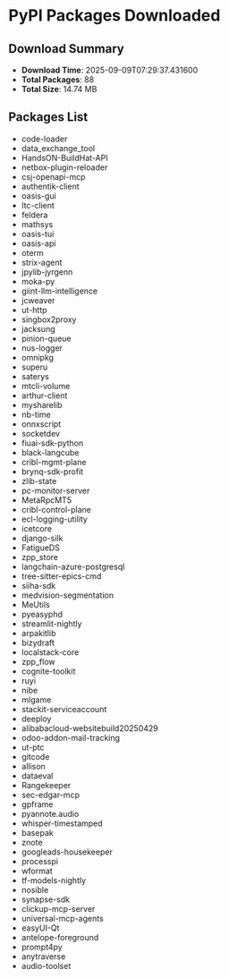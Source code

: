 # PyPI Packages Downloaded

## Download Summary
- **Download Time**: 2025-09-09T07:29:37.431600
- **Total Packages**: 88
- **Total Size**: 14.74 MB

## Packages List
- code-loader
- data_exchange_tool
- HandsON-BuildHat-API
- netbox-plugin-reloader
- csj-openapi-mcp
- authentik-client
- oasis-gui
- ltc-client
- feldera
- mathsys
- oasis-tui
- oasis-api
- oterm
- strix-agent
- jpylib-jyrgenn
- moka-py
- giint-llm-intelligence
- jcweaver
- ut-http
- singbox2proxy
- jacksung
- pinion-queue
- nus-logger
- omnipkg
- superu
- saterys
- mtcli-volume
- arthur-client
- mysharelib
- nb-time
- onnxscript
- socketdev
- fiuai-sdk-python
- black-langcube
- cribl-mgmt-plane
- brynq-sdk-profit
- zlib-state
- pc-monitor-server
- MetaRpcMT5
- cribl-control-plane
- ecl-logging-utility
- icetcore
- django-silk
- FatigueDS
- zpp_store
- langchain-azure-postgresql
- tree-sitter-epics-cmd
- siiha-sdk
- medvision-segmentation
- MeUtils
- pyeasyphd
- streamlit-nightly
- arpakitlib
- bizydraft
- localstack-core
- zpp_flow
- cognite-toolkit
- ruyi
- nibe
- mlgame
- stackit-serviceaccount
- deeploy
- alibabacloud-websitebuild20250429
- odoo-addon-mail-tracking
- ut-ptc
- gitcode
- allison
- dataeval
- Rangekeeper
- sec-edgar-mcp
- gpframe
- pyannote.audio
- whisper-timestamped
- basepak
- znote
- googleads-housekeeper
- processpi
- wformat
- tf-models-nightly
- nosible
- synapse-sdk
- clickup-mcp-server
- universal-mcp-agents
- easyUI-Qt
- antelope-foreground
- prompt4py
- anytraverse
- audio-toolset
